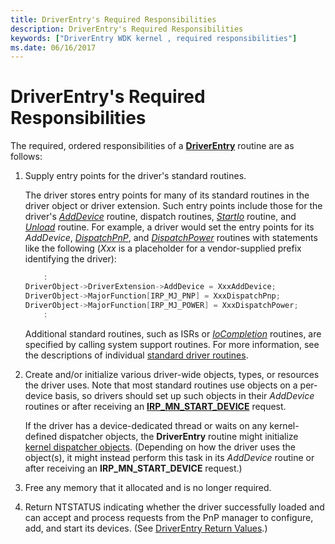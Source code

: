 ```yaml
---
title: DriverEntry's Required Responsibilities
description: DriverEntry's Required Responsibilities
keywords: ["DriverEntry WDK kernel , required responsibilities"]
ms.date: 06/16/2017
---
```


# DriverEntry's Required Responsibilities





The required, ordered responsibilities of a [**DriverEntry**](/windows-hardware/drivers/ddi/wdm/nc-wdm-driver_initialize) routine are as follows:

1.  Supply entry points for the driver's standard routines.

    The driver stores entry points for many of its standard routines in the driver object or driver extension. Such entry points include those for the driver's [*AddDevice*](/windows-hardware/drivers/ddi/wdm/nc-wdm-driver_add_device) routine, dispatch routines, [*StartIo*](/windows-hardware/drivers/ddi/wdm/nc-wdm-driver_startio) routine, and [*Unload*](/windows-hardware/drivers/ddi/wdm/nc-wdm-driver_unload) routine. For example, a driver would set the entry points for its *AddDevice*, [*DispatchPnP*](/windows-hardware/drivers/ddi/wdm/nc-wdm-driver_dispatch), and [*DispatchPower*](/windows-hardware/drivers/ddi/wdm/nc-wdm-driver_dispatch) routines with statements like the following (*Xxx* is a placeholder for a vendor-supplied prefix identifying the driver):

    ```cpp
        :
    DriverObject->DriverExtension->AddDevice = XxxAddDevice;
    DriverObject->MajorFunction[IRP_MJ_PNP] = XxxDispatchPnp;
    DriverObject->MajorFunction[IRP_MJ_POWER] = XxxDispatchPower;
        :
    ```

    Additional standard routines, such as ISRs or [*IoCompletion*](/windows-hardware/drivers/ddi/wdm/nc-wdm-io_completion_routine) routines, are specified by calling system support routines. For more information, see the descriptions of individual [standard driver routines](./introduction-to-standard-driver-routines.md).

2.  Create and/or initialize various driver-wide objects, types, or resources the driver uses. Note that most standard routines use objects on a per-device basis, so drivers should set up such objects in their *AddDevice* routines or after receiving an [**IRP\_MN\_START\_DEVICE**](./irp-mn-start-device.md) request.

    If the driver has a device-dedicated thread or waits on any kernel-defined dispatcher objects, the **DriverEntry** routine might initialize [kernel dispatcher objects](./introduction-to-kernel-dispatcher-objects.md). (Depending on how the driver uses the object(s), it might instead perform this task in its *AddDevice* routine or after receiving an **IRP\_MN\_START\_DEVICE** request.)

3.  Free any memory that it allocated and is no longer required.

4.  Return NTSTATUS indicating whether the driver successfully loaded and can accept and process requests from the PnP manager to configure, add, and start its devices. (See [DriverEntry Return Values](driverentry-return-values.md).)

 

